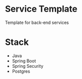 # Service Template
Template for back-end services

# Stack
- Java
- Spring Boot
- Spring Security
- Postgres
